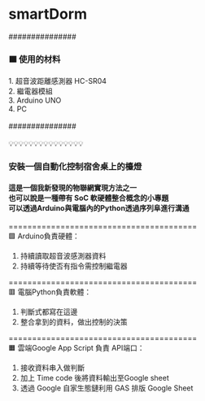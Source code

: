 # smartDorm
###############
<h3>🟫 使用的材料</h3>
1. 超音波距離感測器 HC-SR04<br>
2. 繼電器模組<br>
3. Arduino UNO<br>
4. PC<br>
<br>
###############<br>
<br>
💡💡💡💡💡💡💡💡💡💡💡💡💡💡💡
<br>
<h3>安裝一個自動化控制宿舍桌上的檯燈</h3>
<h4>這是一個我新發現的物聯網實現方法之一<br>
也可以說是一種帶有 SoC 軟硬體整合概念的小專題<br>
可以透過Arduino與電腦內的Python透過序列阜進行溝通<br>
</h4>

========================================<br>
🟩 Arduino負責硬體：<br>
1. 持續讀取超音波感測器資料<br>
2. 持續等待使否有指令需控制繼電器<br>

========================================<br>
🟥 電腦Python負責軟體：<br>
1. 判斷式都寫在這邊<br>
2. 整合拿到的資料，做出控制的決策<br>

========================================<br>
🟧 雲端Google App Script 負責 API端口：<br>
1. 接收資料串入做判斷 <br>
2. 加上 Time code 後將資料輸出至Google sheet <br>
3. 透過 Google 自家生態鏈利用 GAS 排版 Google Sheet <br>
